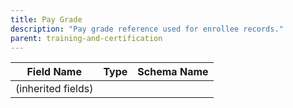 ```yaml
---
title: Pay Grade
description: "Pay grade reference used for enrollee records."
parent: training-and-certification
---
```


| Field Name | Type | Schema Name |
|------------|------|-------------|
| (inherited fields) | | |
